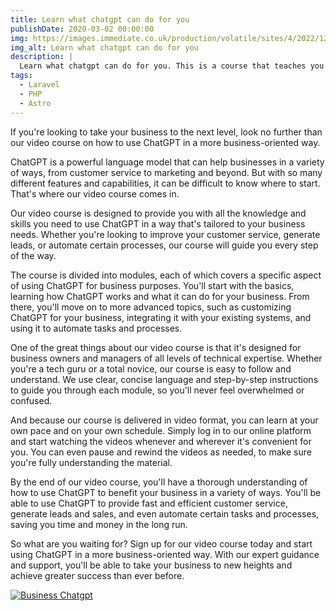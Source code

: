 ```yaml
---
title: Learn what chatgpt can do for you
publishDate: 2020-03-02 00:00:00
img: https://images.immediate.co.uk/production/volatile/sites/4/2022/12/GPT-3-chatbot-09a1e8f.jpg?quality=90&webp=true&resize=940,400
img_alt: Learn what chatgpt can do for you
description: |
  Learn what chatgpt can do for you. This is a course that teaches you how to use chatgpt.
tags:
  - Laravel
  - PHP
  - Astro
---
```

If you're looking to take your business to the next level, look no further than our video course on how to use ChatGPT in a more business-oriented way.

ChatGPT is a powerful language model that can help businesses in a variety of ways, from customer service to marketing and beyond. But with so many different features and capabilities, it can be difficult to know where to start. That's where our video course comes in.

Our video course is designed to provide you with all the knowledge and skills you need to use ChatGPT in a way that's tailored to your business needs. Whether you're looking to improve your customer service, generate leads, or automate certain processes, our course will guide you every step of the way.

The course is divided into modules, each of which covers a specific aspect of using ChatGPT for business purposes. 
You'll start with the basics, learning how ChatGPT works and what it can do for your business. From there, you'll move on to more advanced topics, such as customizing ChatGPT for your business, integrating it with your existing systems, and using it to automate tasks and processes.

One of the great things about our video course is that it's designed for business owners and managers of all levels of technical expertise. Whether you're a tech guru or a total novice, our course is easy to follow and understand. We use clear, concise language and step-by-step instructions to guide you through each module, so you'll never feel overwhelmed or confused.

And because our course is delivered in video format, you can learn at your own pace and on your own schedule. Simply log in to our online platform and start watching the videos whenever and wherever it's convenient for you. You can even pause and rewind the videos as needed, to make sure you're fully understanding the material.

By the end of our video course, you'll have a thorough understanding of how to use ChatGPT to benefit your business in a variety of ways. You'll be able to use ChatGPT to provide fast and efficient customer service, generate leads and sales, and even automate certain tasks and processes, saving you time and money in the long run.

So what are you waiting for? Sign up for our video course today and start using ChatGPT in a more business-oriented way. With our expert guidance and support, you'll be able to take your business to new heights and achieve greater success than ever before.


[![Business Chatgpt](https://img.youtube.com/vi/cCCclAwJeIQ/0.jpg)](https://youtube.com/playlist?list=PLVFTDqC1_YxJtBbba-AhQGusj893SoXAV "")
